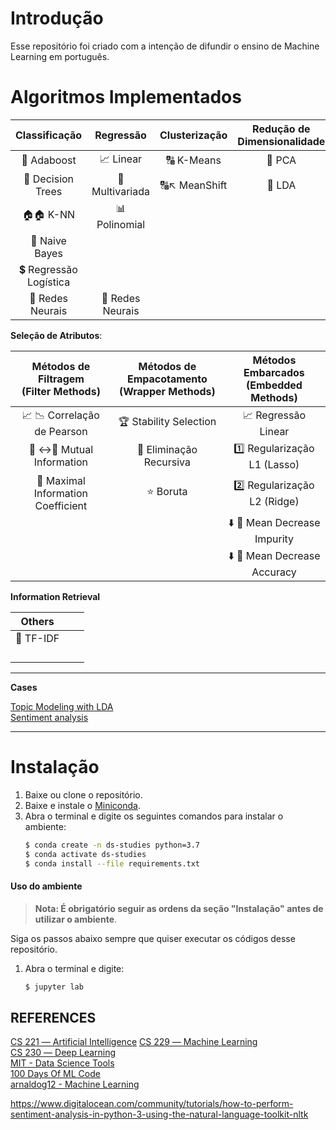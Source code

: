 # Introdução
Esse repositório foi criado com a intenção de difundir o ensino de Machine Learning em português.

# Algoritmos Implementados

| Classificação          | Regressão        | Clusterização | Redução de <br>Dimensionalidade |
|:----------------------:|:----------------:|:-------------:|:-------------------------------:|
| 🌿 Adaboost            | 📈 Linear        | 🔠 K-Means    | 🌹 PCA                          |
| 🌳 Decision Trees      | 🔱 Multivariada  | 🔠↖️ MeanShift | 🌻 LDA                          |
|  🏠🏠 K-NN             | 📊 Polinomial    |               |                                 |
| 🎲 Naive Bayes         |                  |               |                                 |
| 💲 Regressão Logística |                  |               |                                 |
| 🧠 Redes Neurais       | 🧠 Redes Neurais |               |                                 |

**Seleção de Atributos**:

| Métodos de Filtragem <br>(Filter Methods) | Métodos de Empacotamento <br>(Wrapper Methods) | Métodos Embarcados <br>(Embedded Methods) |
|:-----------------------------------------:|:------------------------------------------:|:-------------------------------------:|
| 📈 📉 Correlação de Pearson | 🏆 Stability Selection | 📈 Regressão Linear |
| 📝 :left_right_arrow:📝 Mutual Information | 🔁 Eliminação Recursiva | 1️⃣ Regularização L1 (Lasso) |
| 💯 Maximal Information Coefficient | ⭐️ Boruta | 2️⃣ Regularização L2 (Ridge) |
|  |  | ⬇️ 💩 Mean Decrease Impurity |
|  |  | ⬇️ 🎯 Mean Decrease Accuracy |

**Information Retrieval**

| Others  |    |  |
|:-------------------------------------:     |:----------------------------------------------:|:-----------------------------------------:|
| 📝 TF-IDF                |                        |                       |
|  |                         |                |
|          |  |         |                                           |
|                                            |                                                |              |
|                                            |                                                |                |

---
**Cases**

[Topic Modeling with LDA](machine-learning/cases/nlp/lda/mkt/lda.ipynb)  
[Sentiment analysis](machine-learning/cases/nlp/sentiment_analysis/sentiment-analysis.ipynb)  

---

# Instalação
1. Baixe ou clone o repositório.
2. Baixe e instale o [Miniconda](https://conda.io/miniconda.html).
3. Abra o terminal e digite os seguintes comandos para instalar o ambiente:
    ```sh
    $ conda create -n ds-studies python=3.7
    $ conda activate ds-studies
    $ conda install --file requirements.txt
    ```

#### Uso do ambiente

> __Nota:  É obrigatório seguir as ordens da seção "Instalação" antes de utilizar o ambiente__.

Siga os passos abaixo sempre que quiser executar os códigos desse repositório.
1. Abra o terminal e digite:
    ```sh
    $ jupyter lab
    ```

## REFERENCES
[CS 221 ― Artificial Intelligence](https://stanford.edu/~shervine/teaching/cs-221/)
[CS 229 ― Machine Learning](https://stanford.edu/~shervine/teaching/cs-229/)  
[CS 230 ― Deep Learning](https://stanford.edu/~shervine/teaching/cs-230/)  
[MIT - Data Science Tools](https://www.mit.edu/~amidi/teaching/data-science-tools/)  
[100 Days Of ML Code](https://github.com/Avik-Jain/100-Days-Of-ML-Code)  
[arnaldog12 - Machine Learning](https://github.com/arnaldog12/Machine_Learning)

https://www.digitalocean.com/community/tutorials/how-to-perform-sentiment-analysis-in-python-3-using-the-natural-language-toolkit-nltk
